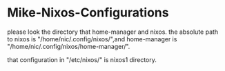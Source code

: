 # Mike-Nixos-Configurations

please look the directory that home-manager and nixos.
the absolute path to nixos is "/home/nic/.config/nixos/",and home-manager is "/home/nic/.config/nixos/home-manager/".

that configuration in "/etc/nixos/" is nixos1 directory.
